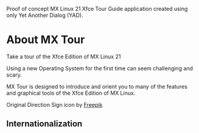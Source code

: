 Proof of concept MX Linux 21 Xfce Tour Guide application created using only Yet Another Dialog (YAD).

# About MX Tour

Take a tour of the Xfce Edition of MX Linux 21

Using a new Operating System for the first time can seem challenging and scary.

MX Tour is designed to introduce and orient you to many of the features and graphical tools of the Xfce Edition of MX Linux.

Original Direction Sign icon by [Freepik](https://www.freepik.com)

## Internationalization
